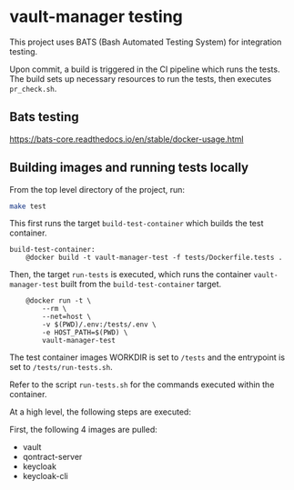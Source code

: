 # vault-manager testing

This project uses BATS (Bash Automated Testing System) for integration testing.

Upon commit, a build is triggered in the CI pipeline which runs the tests.
The build sets up necessary resources to run the tests, then executes `pr_check.sh`.

## Bats testing

https://bats-core.readthedocs.io/en/stable/docker-usage.html

## Building images and running tests locally

From the top level directory of the project, run:

```bash
make test
```

This first runs the target `build-test-container` which builds the test container.

```make
build-test-container:
	@docker build -t vault-manager-test -f tests/Dockerfile.tests .
```

Then, the target `run-tests` is executed, which runs the container `vault-manager-test` built from the `build-test-container` target.

```make
	@docker run -t \
		--rm \
		--net=host \
		-v $(PWD)/.env:/tests/.env \
		-e HOST_PATH=$(PWD) \
		vault-manager-test
```

The test container images WORKDIR is set to `/tests` and the entrypoint is set to `/tests/run-tests.sh`.

Refer to the script `run-tests.sh` for the commands executed within the container.

At a high level, the following steps are executed:

First, the following 4 images are pulled:
* vault
* qontract-server
* keycloak
* keycloak-cli

